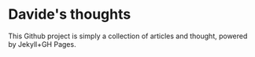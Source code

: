 # Davide's thoughts 

This Github project is simply a collection of articles and thought, powered by Jekyll+GH Pages.
